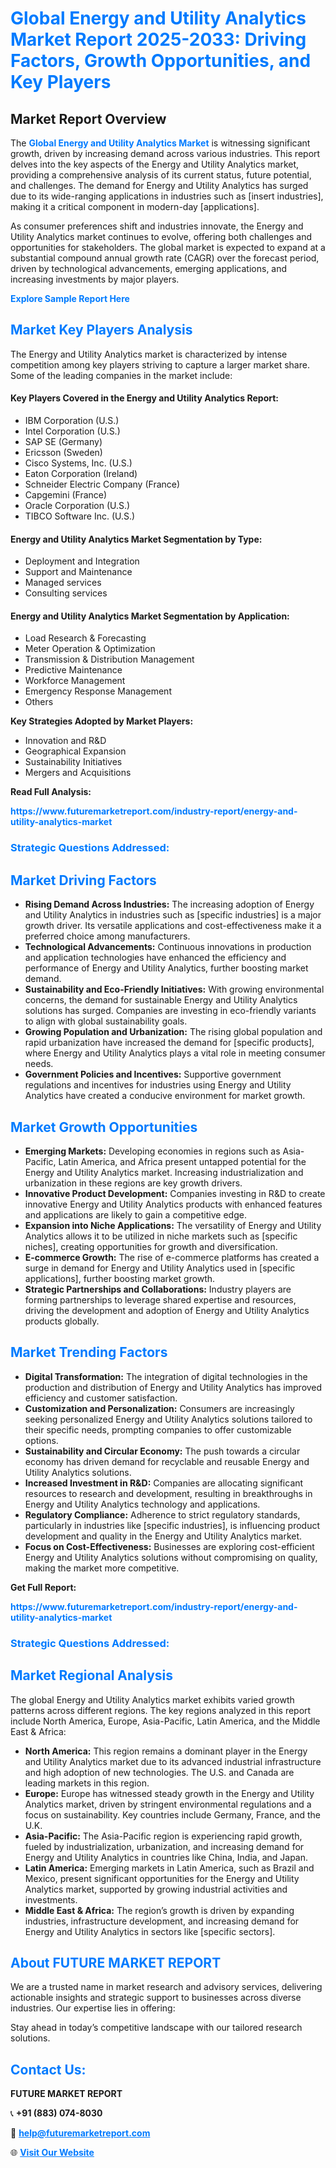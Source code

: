 <h1 style="color: #007BFF;">Global Energy and Utility Analytics Market Report 2025-2033: Driving Factors, Growth Opportunities, and Key Players</h1>

<section id="overview">
<h2>Market Report Overview</h2>
<p>The <a href="https://www.futuremarketreport.com/industry-report/energy-and-utility-analytics-market" style="color: #007BFF; text-decoration: none;"><strong>Global Energy and Utility Analytics Market</strong></a> is witnessing significant growth, driven by increasing demand across various industries. This report delves into the key aspects of the Energy and Utility Analytics market, providing a comprehensive analysis of its current status, future potential, and challenges. The demand for Energy and Utility Analytics has surged due to its wide-ranging applications in industries such as [insert industries], making it a critical component in modern-day [applications].</p>
<p>As consumer preferences shift and industries innovate, the Energy and Utility Analytics market continues to evolve, offering both challenges and opportunities for stakeholders. The global market is expected to expand at a substantial compound annual growth rate (CAGR) over the forecast period, driven by technological advancements, emerging applications, and increasing investments by major players.</p>
</section>

<section id="overview">
<p><a href="https://www.futuremarketreport.com/request-sample/reportId=53888" style="color: #007BFF; text-decoration: none;"><strong>Explore Sample Report Here</strong></a></p>
</section>

<section id="key-players">
<h2 style="color: #007BFF;">Market Key Players Analysis</h2>
<p>The Energy and Utility Analytics market is characterized by intense competition among key players striving to capture a larger market share. Some of the leading companies in the market include:</p>
<h4>Key Players Covered in the Energy and Utility Analytics Report:</h4>
<ul><li>IBM Corporation (U.S.)</li><li>Intel Corporation (U.S.)</li><li>SAP SE (Germany)</li><li>Ericsson (Sweden)</li><li>Cisco Systems, Inc. (U.S.)</li><li>Eaton Corporation (Ireland)</li><li>Schneider Electric Company (France)</li><li>Capgemini (France)</li><li>Oracle Corporation (U.S.)</li><li>TIBCO Software Inc. (U.S.)</li></ul>
<h4>Energy and Utility Analytics Market Segmentation by Type:</h4>
<ul><li>Deployment and Integration</li><li>Support and Maintenance</li><li>Managed services</li><li>Consulting services</li></ul>

<h4>Energy and Utility Analytics Market Segmentation by Application:</h4>
<ul><li>Load Research &amp; Forecasting</li><li>Meter Operation &amp; Optimization</li><li>Transmission &amp; Distribution Management</li><li>Predictive Maintenance</li><li>Workforce Management</li><li>Emergency Response Management</li><li>Others</li></ul>
<p><strong>Key Strategies Adopted by Market Players:</strong></p>
<ul>
<li>Innovation and R&D</li>
<li>Geographical Expansion</li>
<li>Sustainability Initiatives</li>
<li>Mergers and Acquisitions</li>
</ul>
</section>

<section>
<p><strong>Read Full Analysis: </strong></p><a href="https://www.futuremarketreport.com/industry-report/energy-and-utility-analytics-market" style="color: #007BFF; text-decoration: none;"><strong>https://www.futuremarketreport.com/industry-report/energy-and-utility-analytics-market</strong></a>
<h3 style="color: #007BFF;">Strategic Questions Addressed:</h3>
</section>

<section id="driving-factors">
<h2 style="color: #007BFF;">Market Driving Factors</h2>
<ul>
<li><strong>Rising Demand Across Industries:</strong> The increasing adoption of Energy and Utility Analytics in industries such as [specific industries] is a major growth driver. Its versatile applications and cost-effectiveness make it a preferred choice among manufacturers.</li>
<li><strong>Technological Advancements:</strong> Continuous innovations in production and application technologies have enhanced the efficiency and performance of Energy and Utility Analytics, further boosting market demand.</li>
<li><strong>Sustainability and Eco-Friendly Initiatives:</strong> With growing environmental concerns, the demand for sustainable Energy and Utility Analytics solutions has surged. Companies are investing in eco-friendly variants to align with global sustainability goals.</li>
<li><strong>Growing Population and Urbanization:</strong> The rising global population and rapid urbanization have increased the demand for [specific products], where Energy and Utility Analytics plays a vital role in meeting consumer needs.</li>
<li><strong>Government Policies and Incentives:</strong> Supportive government regulations and incentives for industries using Energy and Utility Analytics have created a conducive environment for market growth.</li>
</ul>
</section>

<section id="growth-opportunities">
<h2 style="color: #007BFF;">Market Growth Opportunities</h2>
<ul>
<li><strong>Emerging Markets:</strong> Developing economies in regions such as Asia-Pacific, Latin America, and Africa present untapped potential for the Energy and Utility Analytics market. Increasing industrialization and urbanization in these regions are key growth drivers.</li>
<li><strong>Innovative Product Development:</strong> Companies investing in R&D to create innovative Energy and Utility Analytics products with enhanced features and applications are likely to gain a competitive edge.</li>
<li><strong>Expansion into Niche Applications:</strong> The versatility of Energy and Utility Analytics allows it to be utilized in niche markets such as [specific niches], creating opportunities for growth and diversification.</li>
<li><strong>E-commerce Growth:</strong> The rise of e-commerce platforms has created a surge in demand for Energy and Utility Analytics used in [specific applications], further boosting market growth.</li>
<li><strong>Strategic Partnerships and Collaborations:</strong> Industry players are forming partnerships to leverage shared expertise and resources, driving the development and adoption of Energy and Utility Analytics products globally.</li>
</ul>
</section>

<section id="trending-factors">
<h2 style="color: #007BFF;">Market Trending Factors</h2>
<ul>
<li><strong>Digital Transformation:</strong> The integration of digital technologies in the production and distribution of Energy and Utility Analytics has improved efficiency and customer satisfaction.</li>
<li><strong>Customization and Personalization:</strong> Consumers are increasingly seeking personalized Energy and Utility Analytics solutions tailored to their specific needs, prompting companies to offer customizable options.</li>
<li><strong>Sustainability and Circular Economy:</strong> The push towards a circular economy has driven demand for recyclable and reusable Energy and Utility Analytics solutions.</li>
<li><strong>Increased Investment in R&D:</strong> Companies are allocating significant resources to research and development, resulting in breakthroughs in Energy and Utility Analytics technology and applications.</li>
<li><strong>Regulatory Compliance:</strong> Adherence to strict regulatory standards, particularly in industries like [specific industries], is influencing product development and quality in the Energy and Utility Analytics market.</li>
<li><strong>Focus on Cost-Effectiveness:</strong> Businesses are exploring cost-efficient Energy and Utility Analytics solutions without compromising on quality, making the market more competitive.</li>
</ul>
</section>

<section>
<p><strong>Get Full Report: </strong></p><a href="https://www.futuremarketreport.com/industry-report/energy-and-utility-analytics-market" style="color: #007BFF; text-decoration: none;"><strong>https://www.futuremarketreport.com/industry-report/energy-and-utility-analytics-market</strong></a>
<h3 style="color: #007BFF;">Strategic Questions Addressed:</h3>
</section>


<section id="regional-analysis">
<h2 style="color: #007BFF;">Market Regional Analysis</h2>
<p>The global Energy and Utility Analytics market exhibits varied growth patterns across different regions. The key regions analyzed in this report include North America, Europe, Asia-Pacific, Latin America, and the Middle East & Africa:</p>
<ul>
<li><strong>North America:</strong> This region remains a dominant player in the Energy and Utility Analytics market due to its advanced industrial infrastructure and high adoption of new technologies. The U.S. and Canada are leading markets in this region.</li>
<li><strong>Europe:</strong> Europe has witnessed steady growth in the Energy and Utility Analytics market, driven by stringent environmental regulations and a focus on sustainability. Key countries include Germany, France, and the U.K.</li>
<li><strong>Asia-Pacific:</strong> The Asia-Pacific region is experiencing rapid growth, fueled by industrialization, urbanization, and increasing demand for Energy and Utility Analytics in countries like China, India, and Japan.</li>
<li><strong>Latin America:</strong> Emerging markets in Latin America, such as Brazil and Mexico, present significant opportunities for the Energy and Utility Analytics market, supported by growing industrial activities and investments.</li>
<li><strong>Middle East & Africa:</strong> The region’s growth is driven by expanding industries, infrastructure development, and increasing demand for Energy and Utility Analytics in sectors like [specific sectors].</li>
</ul>
</section>

<footer>
<h2 style="color: #007BFF;">About FUTURE MARKET REPORT</h2>
<p>We are a trusted name in market research and advisory services, delivering actionable insights and strategic support to businesses across diverse industries. Our expertise lies in offering:</p>

<p>Stay ahead in today’s competitive landscape with our tailored research solutions.</p>

<h2 style="color: #007BFF;">Contact Us:</h2>
<p><strong>FUTURE MARKET REPORT</strong></p>
<p>📞 <strong>+91 (883) 074-8030</strong></p>
<p>📧 <strong><a href="mailto:help@futuremarketreport.com" style="color: #007BFF;">help@futuremarketreport.com</a></strong></p>
<p>🌐 <strong><a href="https://www.futuremarketreport.com/" style="color: #007BFF;">Visit Our Website</a></strong></p>
</footer>